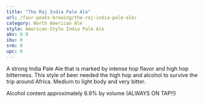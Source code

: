 ```yaml
---
title: "The Raj India Pale Ale"
url: /four-peaks-brewing/the-raj-india-pale-ale/
category: North American Ale
style: American-Style India Pale Ale
abv: 6.9
ibu: 0
srm: 0
upc: 0
---
```

A strong India Pale Ale that is marked by intense hop flavor and high hop bitterness. This style of beer needed the high hop and alcohol to survive the trip around Africa. Medium to light body and very bitter. 

Alcohol content approximately 6.9% by volume (ALWAYS ON TAP!!)
